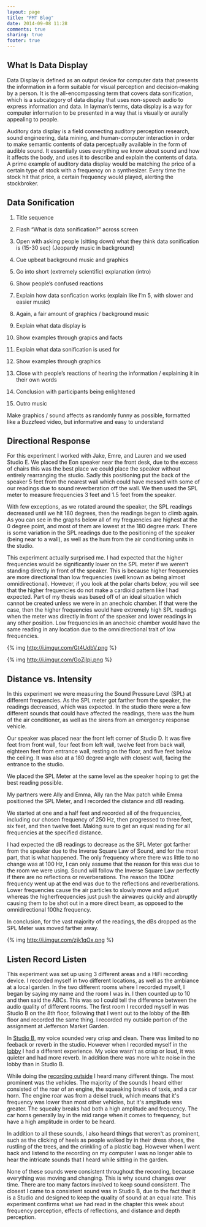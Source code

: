```yaml
---
layout: page
title: "FMT Blog"
date: 2014-09-08 11:28
comments: true
sharing: true
footer: true
---
```


What Is Data Display
---

Data Display is defined as an output device for computer data that presents the information in a form suitable for visual perception and decision-making by a person. It is the all-encompassing term that covers data sonification, which is a subcategory of data display that uses non-speech audio to express information and data. In layman’s terms, data display is a way for computer information to be presented in a way that is visually or aurally appealing to people. 


Auditory data display is a field connecting auditory perception research, sound engineering, data mining, and human-computer interaction in order to make semantic contents of data perceptually available in the form of audible sound. It essentially uses everything we know about sound and how it affects the body, and uses it to describe and explain the contents of data. A prime example of auditory data display would be matching the price of a certain type of stock with a frequency on a synthesizer. Every time the stock hit that price, a certain frequency would played, alerting the stockbroker.



Data Sonification
---

1) Title sequence

2) Flash “What is data sonification?” across screen

3) Open with asking people (sitting down) what they think data sonification is (15-30 sec) (Jeopardy music in background)

4) Cue upbeat background music and graphics

5) Go into short (extremely scientific) explanation (intro)

6) Show people’s confused reactions

7) Explain how data sonfication works (explain like I’m 5, with slower and easier music)

8) Again, a fair amount of graphics / background music

9) Explain what data display is

10) Show examples through grapics and facts

11) Explain what data sonification is used for

12) Show examples through graphics

13) Close with people’s reactions of hearing the information / explaining it in their own words

14) Conclusion with participants being enlightened

15) Outro music


Make graphics / sound affects as randomly funny as possible, formatted like a Buzzfeed video, but informative and easy to understand


Directional Response
---

For this experiment I worked with Jake, Emre, and Lauren and we used Studio E. We placed the Eon speaker near the front desk, due to the excess of chairs this was the best place we could place the speaker without entirely rearranging the studio. Sadly this positioning put the back of the speaker 5 feet from the nearest wall which could have messed with some of our readings due to sound reverberation off the wall. We then used the SPL meter to measure frequencies 3 feet and 1.5 feet from the speaker.

With few exceptions, as we rotated around the speaker, the SPL readings decreased until we hit 180 degrees, then the readings began to climb again. As you can see in the graphs below all of my frequencies are highest at the 0 degree point, and most of them are lowest at the 180 degree mark. There is some variation in the SPL readings due to the positioning of the speaker (being near to a wall), as well as the hum from the air conditioning units in the studio.

This experiment actually surprised me. I had expected that the higher frequencies would be significantly lower on the SPL meter if we weren’t standing directly in front of the speaker. This is because higher frequencies are more directional than low frequencies (well known as being almost omnidirectional). However, if you look at the polar charts below, you will see that the higher frequencies do not make a cardioid pattern like I had expected. Part of my thesis was based off of an ideal situation which cannot be created unless we were in an anechoic chamber. If that were the case, then the higher frequencies would have extremely high SPL readings when the meter was directly in front of the speaker and lower readings in any other position. Low frequencies in an anechoic chamber would have the same reading in any location due to the omnidirectional trait of low frequencies. 


{% img http://i.imgur.com/Gt4UdbV.png %}

{% img http://i.imgur.com/GoZjIpj.png %}


Distance vs. Intensity
---

In this experiment we were measuring the Sound Pressure Level (SPL) at different frequencies. As the SPL meter got farther from the speaker, the readings decreased, which was expected. In the studio there were a few different sounds that could have affected the readings, there was the hum of the air conditioner, as well as the sirens from an emergency response vehicle.

Our speaker was placed near the front left corner of Studio D. It was five feet from front wall, four feet from left wall, twelve feet from back wall, eighteen feet from entrance wall, resting on the floor, and five feet below the ceiling. It was also at a 180 degree angle with closest wall, facing the entrance to the studio.

We placed the SPL Meter at the same level as the speaker hoping to get the best reading possible.

My partners were Ally and Emma, Ally ran the Max patch while Emma positioned the SPL Meter, and I recorded the distance and dB reading.

We started at one and a half feet and recorded all of the frequencies, including our chosen frequency of 250 Hz, then progressed to three feet, six feet, and then twelve feet. Making sure to get an equal reading for all frequencies at the specified distance.

I had expected the dB readings to decrease as the SPL Meter got farther from the speaker due to the Inverse Square Law of Sound, and for the most part, that is what happened. The only frequency where there was little to no change was at 100 Hz, I can only assume that the reason for this was due to the room we were using. Sound will follow the Inverse Square Law perfectly if there are no reflections or reverberations. The reason the 100hz frequency went up at the end was due to the reflections and reverberations. Lower frequencies cause the air particles to slowly move and adjust whereas the higherfrequencies just push the airwaves quickly and abruptly causing them to be shot out in a more direct beam, as opposed to the omnidirectional 100hz frequency.

In conclusion, for the vast majority of the readings, the dBs dropped as the SPL Meter was moved farther away.

{% img http://i.imgur.com/zjk1qOx.png %}


Listen Record Listen
---

This experiment was set up using 3 different areas and a HiFi recording device. I recorded myself in two different locations, as well as the ambiance at a local garden. In the two different rooms where I recorded myself, I began by saying my name and the room I was in. I then counted up to 10 and then said the ABCs. This was so I could tell the difference between the audio quality of different rooms. The first room I recorded myself in was Studio B on the 8th floor, following that I went out to the lobby of the 8th floor and recorded the same thing. I recorded my outside portion of the assignment at Jefferson Market Garden.

In <a href=https://soundcloud.com/sycko-1/studio-b/s-6JYkl/ >Studio B</a>, my voice sounded very crisp and clean. There was limited to no feeback or reverb in the studio. However when I recorded myself in the <a href=https://soundcloud.com/sycko-1/lobby/s-gzFDu/ >lobby</a> I had a different experience. My voice wasn't as crisp or loud, it was quieter and had more reverb. In addition there was more white noise in the lobby than in Studio B.

While doing the <a href=https://soundcloud.com/sycko-1/outdoors/s-wbcnJ/ >recording outside</a> I heard many different things. The most prominent was the vehicles. The majority of the sounds I heard either consisted of the roar of an engine, the squeaking breaks of taxis, and a car horn. The engine roar was from a deisel truck, which means that it's frequency was lower than most other vehicles, but it's amplitude was greater. The squeaky breaks had both a high amplitude and frequency. The car horns generally lay in the mid range when it comes to frequency, but have a high amplitude in order to be heard.

In addition to all these sounds, I also heard things that weren't as prominent, such as the clicking of heels as people walked by in their dress shoes, the rustling of the trees, and the crinkling of a plastic bag. However when I went back and listend to the recording on my computer I was no longer able to hear the intricate sounds that I heard while sitting in the garden.

None of these sounds were consistent throughout the recording, because everything was moving and changing. This is why sound changes over time. There are too many factors involved to keep sound consistent. The closest I came to a consistent sound was in Studio B, due to the fact that it is a Studio and designed to keep the quality of sound at an equal rate. This experiment confirms what we had read in the chapter this week about frequency perception, effects of reflections, and distance and depth perception.

